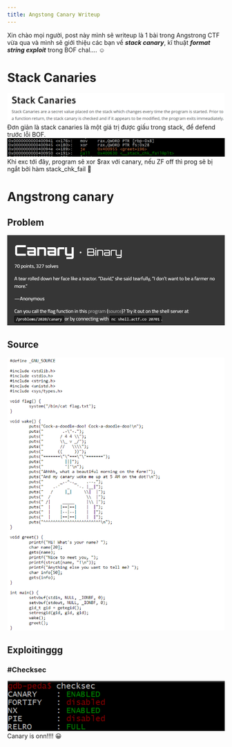 ```yaml
---
title: Angstong Canary Writeup
---
```

Xin chào mọi người, post này mình sẽ writeup là 1 bài trong Angstrong CTF vừa qua và mình sẽ giới thiệu các bạn về ***stack canary***, kĩ thuật ***format string exploit*** trong BOF chal.... :relaxed:  

# Stack Canaries
![stackcana](img/stackca.png)
Đơn giản là stack canaries là một giá trị được giấu trong stack, để defend trước lỗi BOF.
![disca](img/disca.png)
Khi exc tới đây, program sẽ xor $rax với canary, nếu ZF off thì prog sẽ bị ngắt bởi hàm stack_chk_fail :grimacing:

# Angstrong canary
## Problem
![problem](img/problem.png)
## Source
![source](img/source.png)
## Exploitinggg
### #Checksec
![check](img/checksec.png)
Canary is onn!!!! :grinning:


